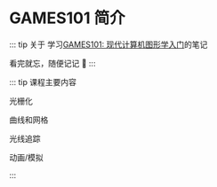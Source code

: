 # GAMES101 简介

::: tip 关于
学习[GAMES101: 现代计算机图形学入门](https://sites.cs.ucsb.edu/~lingqi/teaching/games101.html)的笔记

看完就忘，随便记记 🤡
:::

::: tip 课程主要内容

光栅化

曲线和网格

光线追踪

动画/模拟

:::
